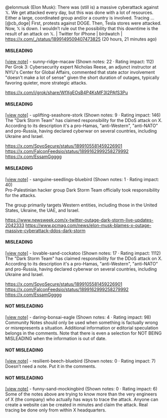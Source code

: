 @elonmusk (Elon Musk): There was (still is) a massive cyberattack against 𝕏.  We get attacked every day, but this was done with a lot of resources. Either a large, coordinated group and/or a country is involved.  Tracing … [@cb_doge] First, protests against DOGE. Then, Tesla stores were attacked. Now, 𝕏 is down. I wouldn’t rule out the possibility that this downtime is the result of an attack on 𝕏. | Twitter for iPhone | birdwatch | https://x.com/_/status/1899149509407473825 (20 hours, 21 minutes ago)

#### MISLEADING

[[view note]](https://x.com/i/birdwatch/n/1899318468983292259) - sunny-ridge-macaw (Shown notes: 22 · Rating impact: 112)\
Per Grok 3:
Cybersecurity expert Nicholas Reese, an adjunct instructor at NYU's Center for Global Affairs, commented that state actor involvement "doesn't make a lot of sense" given the short duration of outages, typically favoring quieter, more strategic attacks.


https://x.com/i/grok/share/WfXgEOsB4P4KsMF3I2PAfS3Pu

#### MISLEADING

[[view note]](https://x.com/i/birdwatch/n/1899210471200174205) - uplifting-seashore-stork (Shown notes: 9 · Rating impact: 146)\
The "Dark Storm Team" has claimed responsibility for the DDoS attack on X. According to its description it's a pro-Hamas, "anti-Western", "anti-NATO" and pro-Russia, having declared cyberwar on several countries, including Ukraine and Israel.

https://x.com/SpyoSecure/status/1899105581459226901
https://x.com/FalconFeedsio/status/1899162999258279992
https://x.com/EssamGgggg

#### MISLEADING

[[view note]](https://x.com/i/birdwatch/n/1899204546188153303) - sanguine-seedlings-bluebird (Shown notes: 1 · Rating impact: 40)\
Pro-Palestinian hacker group Dark Storm Team officially took responsibility for the attacks.

The group primarily targets Western entities, including those in the United States, Ukraine, the UAE, and Israel.

https://www.newsweek.com/x-twitter-outage-dark-storm-live-updates-2042333
https://www.pcmag.com/news/elon-musk-blames-x-outage-massive-cyberattack-ddos-dark-storm

#### MISLEADING

[[view note]](https://x.com/i/birdwatch/n/1899218378377834736) - lovable-sand-cockatoo (Shown notes: 17 · Rating impact: 1112)\
The "Dark Storm Team" has claimed responsibility for the DDoS attack on X. According to its description it's a pro-Hamas, "anti-Western", "anti-NATO" and pro-Russia, having declared cyberwar on several countries, including Ukraine and Israel.

https://x.com/SpyoSecure/status/1899105581459226901
https://x.com/FalconFeedsio/status/1899162999258279992
https://x.com/EssamGgggg

#### NOT MISLEADING

[[view note]](https://x.com/i/birdwatch/n/1899306851155771861) - daring-bonsai-eagle (Shown notes: 4 · Rating impact: 98)\
Community Notes should only be used when something is factually wrong or misrepresents a situation. Additional information or editorial speculation belongs in the comments. Note that there is even a selection for NOT BEING MISLEADING when the information is out of date.

#### NOT MISLEADING

[[view note]](https://x.com/i/birdwatch/n/1899234358151557565) - resilient-beech-bluebird (Shown notes: 0 · Rating impact: 7)\
Doesn’t need a note. Put it in the comments. 

#### NOT MISLEADING

[[view note]](https://x.com/i/birdwatch/n/1899172071529418874) - funny-sand-mockingbird (Shown notes: 0 · Rating impact: 6)\
Some of the notes above are trying to know more than the very engineers of X (the company) who actually has ways to trace the attack. Anyone can create a website can be created in minutes and claim the attack. Real tracing be done only from within X headquarters.
